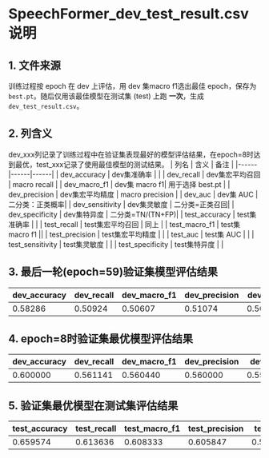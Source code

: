 # SpeechFormer_dev_test_result.csv 说明

## 1. 文件来源
训练过程按 epoch 在 dev 上评估，用 dev 集macro f1选出最佳 epoch，保存为 `best.pt`。随后仅用该最佳模型在测试集 (test) 上跑 **一次**，生成 `dev_test_result.csv`。
## 2. 列含义
dev_xxx列记录了训练过程中在验证集表现最好的模型评估结果，在epoch=8时达到最优，test_xxx记录了使用最佳模型的测试结果。
| 列名 | 含义 | 备注 |
|------|------|------|
| dev_accuracy | dev集准确率 | |
| dev_recall | dev集宏平均召回 | macro recall |
| dev_macro_f1 | dev集 macro f1| 用于选择 best.pt |
| dev_precision | dev集宏平均精度 | macro precision |
| dev_auc | dev集 AUC | 二分类：正类概率|
| dev_sensitivity | dev集灵敏度 | 二分类=正类召回|
| dev_specificity | dev集特异度 | 二分类=TN/(TN+FP)|
| test_accuracy | test集准确率 | |
| test_recall | test集宏平均召回 | 同上 |
| test_macro_f1 | test集 macro f1 ||
| test_precision | test集宏平均精度 |  |
| test_auc | test集 AUC |  |
| test_sensitivity | test集灵敏度 |  |
| test_specificity | test集特异度 |  |
## 3. 最后一轮(epoch=59)验证集模型评估结果
|dev_accuracy | dev_recall |dev_macro_f1 |dev_precision |dev_auc| dev_sensitivity| dev_specificity |
|------|------|------|------|------|------|------|
|0.58286| 0.50924|0.50607|0.51074|0.50626|0.27500|0.74348|
## 4. epoch=8时验证集最优模型评估结果
|dev_accuracy | dev_recall |dev_macro_f1 |dev_precision |dev_auc| dev_sensitivity| dev_specificity |
|------|------|------|------|------|------|------|
|0.600000|0.561141|0.560440|0.560000|0.559683|0.437500|0.684783|
## 5. 验证集最优模型在测试集评估结果
|test_accuracy | test_recall |test_macro_f1 |test_precision |test_auc| test_sensitivity| test_specificity |
|------|------|------|------|------|------|------|
|0.659574|0.613636|0.608333|0.605847|0.580087|0.500000|0.727273|

